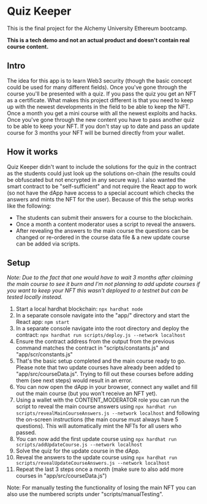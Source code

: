 # Quiz Keeper

This is the final project for the Alchemy University Ethereum bootcamp.

**This is a tech demo and not an actual product and doesn't contain real course content.**

## Intro
The idea for this app is to learn Web3 security (though the basic concept could be used for many different fields).
Once you've gone through the course you'll be presented with a quiz.
If you pass the quiz you get an NFT as a certificate.
What makes this project different is that you need to keep up with the newest developments in the field to be able to keep the NFT.
Once a month you get a mini course with all the newest exploits and hacks.
Once you've gone through the new content you have to pass another quiz to be able to keep your NFT.
If you don't stay up to date and pass an update course for 3 months your NFT will be burned directly from your wallet.

## How it works
Quiz Keeper didn't want to include the solutions for the quiz in the contract as the students could just look up the solutions on-chain (the results could be obfuscated but not encrypted in any secure way).
I also wanted the smart contract to be "self-sufficient" and not require the React app to work (so not have the dApp have access to a special account which checks the answers and mints the NFT for the user).
Because of this the setup works like the following:
- The students can submit their answers for a course to the blockchain.
- Once a month a content moderator uses a script to reveal the answers.
- After revealing the answers to the main course the questions can be changed or re-ordered in the course data file & a new update course can be added via scripts.

## Setup
*Note: Due to the fact that one would have to wait 3 months after claiming the main course to see it burn and I'm not planning to add update courses if you want to keep your NFT this wasn't deployed to a testnet but can be tested locally instead.*

1. Start a local hardhat blockchain: `npx hardhat node`
1. In a separate console navigate into the "app/" directory and start the React app: `npm start`
1. In a separate console navigate into the root directory and deploy the contract: `npx hardhat run scripts/deploy.js --network localhost`
1. Ensure the contract address from the output from the previous command matches the contract in "scripts/constants.js" and "app/scr/constants.js"
1. That's the basic setup completed and the main course ready to go. Please note that two update courses have already been added to "app/src/courseData.js". Trying to fill out these courses before adding them (see next steps) would result in an error.
1. You can now open the dApp in your browser, connect any wallet and fill out the main course (but you won't receive an NFT yet).
1. Using a wallet with the CONTENT_MODERATOR role you can run the script to reveal the main course answers using `npx hardhat run scripts/revealMainCourseAnswers.js --network localhost` and following the on-screen instructions (the main course must always have 5 questions). This will automatically mint the NFTs for all users who passed.
1. You can now add the first update course using `npx hardhat run scripts/addUpdateCourse.js --network localhost`
1. Solve the quiz for the update course in the dApp.
1. Reveal the answers to the update course using `npx hardhat run scripts/revealUpdateCourseAnswers.js --network localhost`
1. Repeat the last 3 steps once a month (make sure to also add more courses in "app/src/courseData.js")

Note: For manually testing the functionality of losing the main NFT you can also use the numbered scripts under "scripts/manualTesting".
